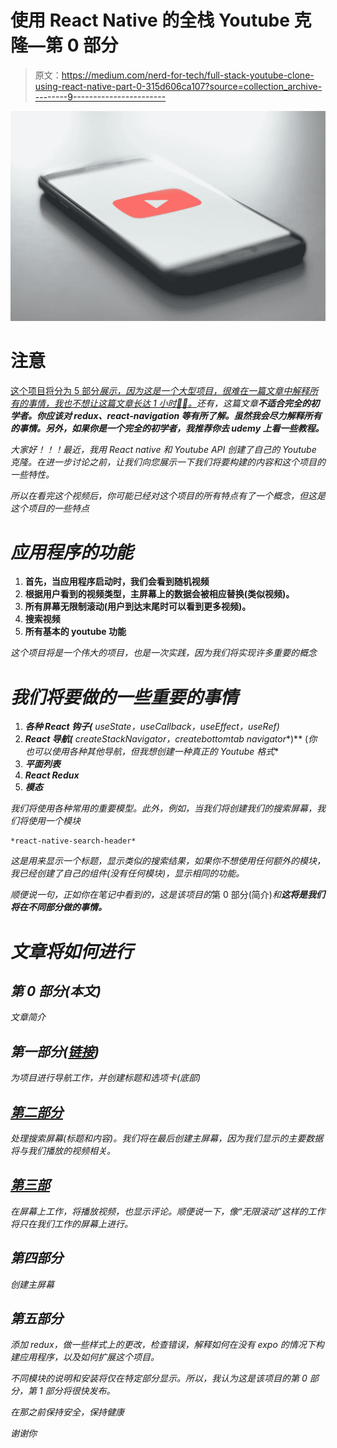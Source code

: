 # 使用 React Native 的全栈 Youtube 克隆—第 0 部分

> 原文：<https://medium.com/nerd-for-tech/full-stack-youtube-clone-using-react-native-part-0-315d606ca107?source=collection_archive---------9----------------------->

![](img/c60e604dd4e654e2497eacf32ce1787b.png)

# 注意

[这个项目将分为 5 部分*展示，因为这是一个大型项目，很难在一篇文章中解释所有的事情，我也不想让这篇文章长达 1 小时🙂🙂。*](https://youtu.be/fSUao0YzhJI)*还有，这篇文章**不适合完全的初学者。你应该对 redux、react-navigation 等有所了解。虽然我会尽力解释所有的事情。另外，如果你是一个完全的初学者，我推荐你去 udemy 上看一些教程。***

*大家好！！！最近，我用 React native 和 Youtube API 创建了自己的 Youtube 克隆。在进一步讨论之前，让我们向您展示一下我们将要构建的内容和这个项目的一些特性。*

*所以在看完这个视频后，你可能已经对这个项目的所有特点有了一个概念，但这是这个项目的一些特点*

# *应用程序的功能*

1.  **首先，当应用程序启动时，我们会看到随机视频**
2.  **根据用户看到的视频类型，主屏幕上的数据会被相应替换(类似视频)。**
3.  **所有屏幕无限制滚动(用户到达末尾时可以看到更多视频)。**
4.  **搜索视频**
5.  **所有基本的 youtube 功能**

*这个项目将是一个伟大的项目，也是一次实践，因为我们将实现许多重要的概念*

# *我们将要做的一些重要的事情*

1.  ***各种 React 钩子(** useState，useCallback，useEffect，useRef)*
2.  ***React 导航(** createStackNavigator，createbottomtab navigator**)**
    (*你也可以使用各种其他导航，但我想创建一种真正的 Youtube 格式**
3.  ***平面列表***
4.  ***React Redux***
5.  ***模态***

*我们将使用各种常用的重要模型。此外，例如，当我们将创建我们的搜索屏幕，我们将使用一个模块*

```
*react-native-search-header*
```

*这是用来显示一个标题，显示类似的搜索结果，如果你不想使用任何额外的模块，*我已经创建了自己的组件(没有任何模块)，显示相同的功能。**

*顺便说一句，正如你在笔记中看到的，这是该项目的*第 0 部分(简介)*和**这将是我们将在不同部分做的事情。***

# *文章将如何进行*

## *第 0 部分(本文)*

*文章简介*

## *第一部分([链接](https://decodebuzzing.medium.com/full-stack-youtube-clone-using-react-native-part-1-12fd7ed771e2))*

*为项目进行导航工作，并创建标题和选项卡(底部)*

## *[第二部分](/codex/full-stack-youtube-clone-using-react-native-part-2-22ac1b0330d2)*

*处理搜索屏幕(标题和内容)。我们将在最后创建主屏幕，因为我们显示的主要数据将与我们播放的视频相关。*

## *[第三部](https://decodebuzzing.medium.com/full-stack-youtube-clone-using-react-native-part-3-c99f44b127f9)*

*在屏幕上工作，将播放视频，也显示评论。顺便说一下，像“无限滚动”这样的工作将只在我们工作的屏幕上进行。*

## *第四部分*

*创建主屏幕*

## *第五部分*

*添加 redux，做一些样式上的更改，检查错误，解释如何在没有 expo 的情况下构建应用程序，以及如何扩展这个项目。*

*不同模块的说明和安装将仅在特定部分显示。所以，我认为这是该项目的第 0 部分，第 1 部分将很快发布。*

*在那之前保持安全，保持健康*

*谢谢你*